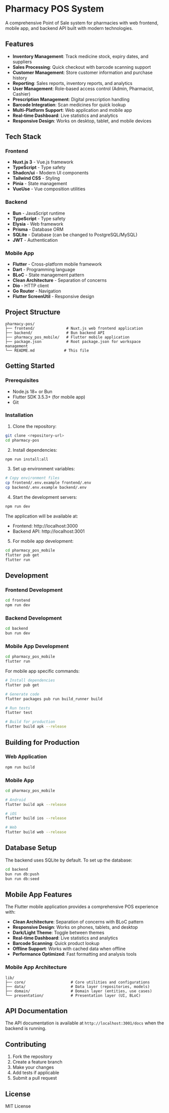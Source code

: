 # Pharmacy POS System

A comprehensive Point of Sale system for pharmacies with web frontend, mobile app, and backend API built with modern technologies.

## Features

- **Inventory Management**: Track medicine stock, expiry dates, and suppliers
- **Sales Processing**: Quick checkout with barcode scanning support
- **Customer Management**: Store customer information and purchase history
- **Reporting**: Sales reports, inventory reports, and analytics
- **User Management**: Role-based access control (Admin, Pharmacist, Cashier)
- **Prescription Management**: Digital prescription handling
- **Barcode Integration**: Scan medicines for quick lookup
- **Multi-Platform Support**: Web application and mobile app
- **Real-time Dashboard**: Live statistics and analytics
- **Responsive Design**: Works on desktop, tablet, and mobile devices

## Tech Stack

### Frontend

- **Nuxt.js 3** - Vue.js framework
- **TypeScript** - Type safety
- **Shadcn/ui** - Modern UI components
- **Tailwind CSS** - Styling
- **Pinia** - State management
- **VueUse** - Vue composition utilities

### Backend

- **Bun** - JavaScript runtime
- **TypeScript** - Type safety
- **Elysia** - Web framework
- **Prisma** - Database ORM
- **SQLite** - Database (can be changed to PostgreSQL/MySQL)
- **JWT** - Authentication

### Mobile App

- **Flutter** - Cross-platform mobile framework
- **Dart** - Programming language
- **BLoC** - State management pattern
- **Clean Architecture** - Separation of concerns
- **Dio** - HTTP client
- **Go Router** - Navigation
- **Flutter ScreenUtil** - Responsive design

## Project Structure

```
pharmacy-pos/
├── frontend/              # Nuxt.js web frontend application
├── backend/               # Bun backend API
├── pharmacy_pos_mobile/   # Flutter mobile application
├── package.json           # Root package.json for workspace management
└── README.md             # This file
```

## Getting Started

### Prerequisites

- Node.js 18+ or Bun
- Flutter SDK 3.5.3+ (for mobile app)
- Git

### Installation

1. Clone the repository:

```bash
git clone <repository-url>
cd pharmacy-pos
```

2. Install dependencies:

```bash
npm run install:all
```

3. Set up environment variables:

```bash
# Copy environment files
cp frontend/.env.example frontend/.env
cp backend/.env.example backend/.env
```

4. Start the development servers:

```bash
npm run dev
```

The application will be available at:

- Frontend: http://localhost:3000
- Backend API: http://localhost:3001

5. For mobile app development:

```bash
cd pharmacy_pos_mobile
flutter pub get
flutter run
```

## Development

### Frontend Development

```bash
cd frontend
npm run dev
```

### Backend Development

```bash
cd backend
bun run dev
```

### Mobile App Development

```bash
cd pharmacy_pos_mobile
flutter run
```

For mobile app specific commands:

```bash
# Install dependencies
flutter pub get

# Generate code
flutter packages pub run build_runner build

# Run tests
flutter test

# Build for production
flutter build apk --release
```

## Building for Production

### Web Application

```bash
npm run build
```

### Mobile App

```bash
cd pharmacy_pos_mobile

# Android
flutter build apk --release

# iOS
flutter build ios --release

# Web
flutter build web --release
```

## Database Setup

The backend uses SQLite by default. To set up the database:

```bash
cd backend
bun run db:push
bun run db:seed
```

## Mobile App Features

The Flutter mobile application provides a comprehensive POS experience with:

- **Clean Architecture**: Separation of concerns with BLoC pattern
- **Responsive Design**: Works on phones, tablets, and desktop
- **Dark/Light Theme**: Toggle between themes
- **Real-time Dashboard**: Live statistics and analytics
- **Barcode Scanning**: Quick product lookup
- **Offline Support**: Works with cached data when offline
- **Performance Optimized**: Fast formatting and analysis tools

### Mobile App Architecture

```
lib/
├── core/                    # Core utilities and configurations
├── data/                    # Data layer (repositories, models)
├── domain/                  # Domain layer (entities, use cases)
└── presentation/            # Presentation layer (UI, BLoC)
```

## API Documentation

The API documentation is available at `http://localhost:3001/docs` when the backend is running.

## Contributing

1. Fork the repository
2. Create a feature branch
3. Make your changes
4. Add tests if applicable
5. Submit a pull request

## License

MIT License
